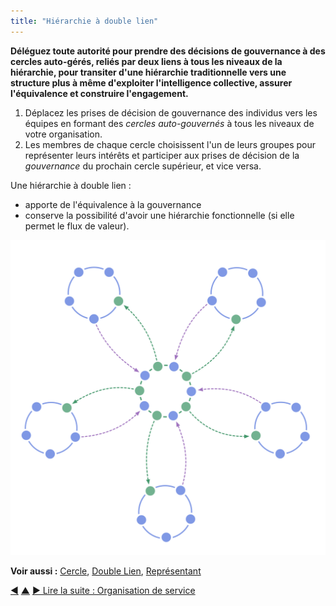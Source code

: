 ```yaml
---
title: "Hiérarchie à double lien"
---
```



<strong>Déléguez toute autorité pour prendre des décisions de gouvernance à des cercles auto-gérés, reliés par deux liens à tous les niveaux de la hiérarchie, pour transiter d'une hiérarchie traditionnelle vers une structure plus à même d'exploiter l'intelligence collective, assurer l'équivalence et construire l'engagement.</strong>

1. Déplacez les prises de décision de gouvernance des individus vers les équipes en formant des <dfn data-info="Gouvernance: Le processus de fixer des objectifs et de prendre et de modifier des décisions qui guident les gens pour les atteindre.">cercles</dfn> <dfn data-info="Cercle: Une équipe autogouvernée et semi-autonome de personnes équivalentes qui collaborent pour s'occuper d'un domaine.">auto-gouvernés</dfn> à tous les niveaux de votre organisation.
2. Les membres de chaque cercle choisissent l'un de leurs groupes pour représenter leurs intérêts et participer aux prises de décision de la <dfn data-info="Gouvernance: Le processus de fixer des objectifs et de prendre et de modifier des décisions qui guident les gens pour les atteindre.">gouvernance</dfn> du prochain cercle supérieur, et vice versa.

Une hiérarchie à double lien :

- apporte de l'équivalence à la gouvernance
- conserve la possibilité d'avoir une hiérarchie fonctionnelle (si elle permet le flux de valeur).

![Une hiérarchie à double lien n'est pas une hiérarchie ordinaire](img/structural-patterns/double-linked-hierarchy.png)

**Voir aussi :** [Cercle](circle.html), [Double Lien](double-linking.html), [Représentant](representative.html)

<div class="bottom-nav">
<a href="peach-organization.html" title="Retour à : Organisation décentralisée">◀</a> <a href="organizational-structure.html" title="Remonter: Structurer l&apos;organisation">▲</a> <a href="service-organization.html" title="">▶ Lire la suite : Organisation de service</a>
</div>


<script type="text/javascript">
Mousetrap.bind('g n', function() {
    window.location.href = 'service-organization.html';
    return false;
});
</script>

